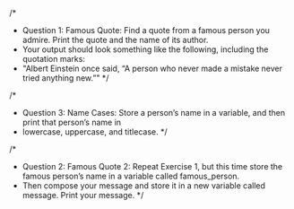 /\*

- Question 1: Famous Quote: Find a quote from a famous person you admire. Print the quote and the name of its author.
- Your output should look something like the following, including the quotation marks:
- "Albert Einstein once said, “A person who never made a mistake never tried anything new.”"
  \*/

/\*

- Question 3: Name Cases: Store a person’s name in a variable, and then print that person’s name in
- lowercase, uppercase, and titlecase.
  \*/

/\*

- Question 2: Famous Quote 2: Repeat Exercise 1, but this time store the famous person’s name in a variable called famous_person.
- Then compose your message and store it in a new variable called message. Print your message.
  \*/
